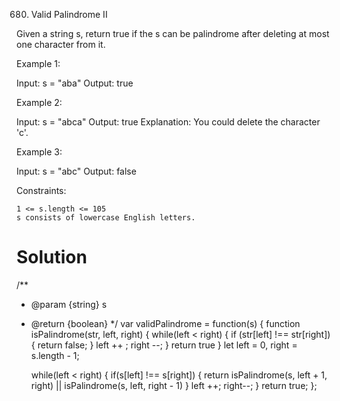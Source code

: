 680. Valid Palindrome II

Given a string s, return true if the s can be palindrome after deleting at most one character from it.

 

Example 1:

Input: s = "aba"
Output: true

Example 2:

Input: s = "abca"
Output: true
Explanation: You could delete the character 'c'.

Example 3:

Input: s = "abc"
Output: false

 

Constraints:

    1 <= s.length <= 105
    s consists of lowercase English letters.

 # Solution
 /**
 * @param {string} s
 * @return {boolean}
 */
var validPalindrome = function(s) {
    function isPalindrome(str, left, right) {
        while(left < right) {
            if (str[left] !== str[right]) {
                return false;
            }
            left ++ ;
            right --;
        }
        return true
    }
    let left = 0, right = s.length - 1;

    while(left < right) {
        if(s[left] !== s[right]) {
            return isPalindrome(s, left + 1, right) || isPalindrome(s, left, right - 1)
        }
        left ++;
        right--;
    }
    return true;
};
